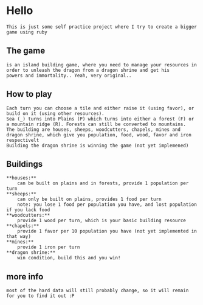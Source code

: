 Hello
=======================================
    This is just some self practice project where I try to create a bigger game using ruby

The game
--------
    is an island building game, where you need to manage your resources in
    order to unleash the dragon from a dragon shrine and get his
    powers and immortality.. Yeah, very original..

How to play
----------
    Each turn you can choose a tile and either raise it (using favor), or build on it (using other resources).
    Sea (_) turns into Plains (P) which turns into either a forest (F) or a mountain ridge (R). Forests can still be converted to mountains.
    The building are houses, sheeps, woodcutters, chapels, mines and dragon shrine, which give you population, food, wood, favor and iron respectivelt
    Building the dragon shrine is winning the game (not yet implemened)

Buildings
---------
    **houses:**
        can be built on plains and in forests, provide 1 population per turn
    **sheeps:**
        can only be built on plains, provides 1 food per turn
        note: you lose 1 food per population you have, and lost population if you lack food
    **woodcutters:**
        provide 1 wood per turn, which is your basic building resource
    **chapels:**
        provide 1 favor per 10 population you have (not yet implemented in that way)
    **mines:**
        provide 1 iron per turn
    **dragon shrine:**
        win condition, build this and you win!
more info
---------
    most of the hard data will still probably change, so it will remain for you to find it out :P